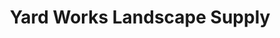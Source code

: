 ---
title: "Yard Works Landscape Supply"
url: /fort-mill/yard-works-landscape-supply/
shop: Baustoffe
---